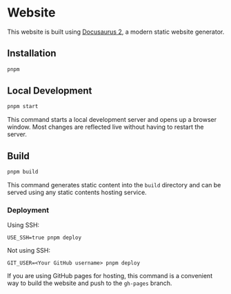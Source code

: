 # Website

This website is built using [Docusaurus 2](https://docusaurus.io/), a modern
static website generator.

## Installation

```bash
pnpm
```

## Local Development

```bash
pnpm start
```

This command starts a local development server and opens up a browser window.
Most changes are reflected live without having to restart the server.

## Build

```bash
pnpm build
```

This command generates static content into the `build` directory and can be
served using any static contents hosting service.

### Deployment

Using SSH:

```yarn
USE_SSH=true pnpm deploy
```

Not using SSH:

```yarn
GIT_USER=<Your GitHub username> pnpm deploy
```

If you are using GitHub pages for hosting, this command is a convenient way
to build the website and push to the `gh-pages` branch.
